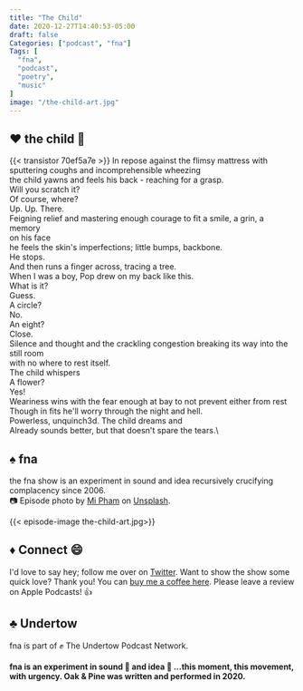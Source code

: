 ```yaml
---
title: "The Child"
date: 2020-12-27T14:40:53-05:00
draft: false
Categories: ["podcast", "fna"]
Tags: [
  "fna",
  "podcast",
  "poetry",
  "music"
]
image: "/the-child-art.jpg"
---
```





## :heart: the child :child:
{{< transistor 70ef5a7e >}}
In repose against the flimsy mattress with sputtering coughs and incomprehensible wheezing\
the child yawns and feels his back - reaching for a grasp.\
Will you scratch it?\
Of course, where?\
Up. Up. There.\
Feigning relief and mastering enough courage to fit a smile, a grin, a memory\
on his face\
he feels the skin's imperfections; little bumps, backbone.\
He stops.\
And then runs a finger across, tracing a tree.\
When I was a boy, Pop drew on my back like this.\
What is it?\
Guess.\
A circle?\
No. \
An eight?\
Close.\
Silence and thought and the crackling congestion breaking its way into the still room\
with no where to rest itself.\
The child whispers\
A flower?\
Yes!\
Weariness wins with the fear enough at bay to not prevent either from rest\
Though in fits he'll worry through the night and hell.\
Powerless, unquinch3d. The child dreams and \
Already sounds better, but that doesn't spare the tears.\


## :spades: fna
the fna show is an experiment in sound and idea recursively crucifying complacency since 2006.\
:camera: Episode photo by [Mi Pham](https://unsplash.com/@phammi) on [Unsplash](https://unsplash.com/).

{{< episode-image the-child-art.jpg>}}


## :diamonds: Connect :smile:
I'd love to say hey; follow me over on [Twitter](https://twitter.com/EamonnCottrell).
Want to show the show some quick love? Thank you! You can [buy me a coffee here](https://www.buymeacoffee.com/W4V7SRM).
Please leave a review on Apple Podcasts! :thumbsup:

## :clubs: Undertow
fna is part of :fist: The Undertow Podcast Network.
#### fna is an experiment in sound :musical_score: and idea :thought_balloon: ...this moment, this movement, with urgency. Oak & Pine was written and performed in 2020.